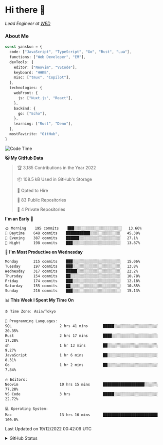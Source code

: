 # Hi there&nbsp;:wave:

_Lead Engineer at [WED](https://github.com/wedinc)_

### About Me

```ts
const yanskun = {
  code: ["JavaScript", "TypeScript", "Go", "Rust", "Lua"],
  functions: ["Web Developer", "EM"],
  devTools: {
    editor: ["Neovim", "VSCode"],
    keyboard: "HHKB",
    misc: ["tmux", "Copilot"],
  },
  technologies: {
    webFront: {
      js: ["Nuxt.js", "React"],
    },
    backEnd: {
      go: ["Echo"],
    },
    learning: ["Rust", "Deno"],
  },
  mostFavirite: "GitHub",
}
```

<!--START_SECTION:waka-->
![Code Time](http://img.shields.io/badge/Code%20Time-25%20hrs%2037%20mins-blue)

**🐱 My GitHub Data** 

> 🏆 3,185 Contributions in the Year 2022
 > 
> 📦 108.5 kB Used in GitHub's Storage 
 > 
> 💼 Opted to Hire
 > 
> 📜 83 Public Repositories 
 > 
> 🔑 4 Private Repositories  
 > 
**I'm an Early 🐤** 

```text
🌞 Morning    195 commits    ███░░░░░░░░░░░░░░░░░░░░░░   13.66% 
🌆 Daytime    648 commits    ███████████░░░░░░░░░░░░░░   45.38% 
🌃 Evening    387 commits    ██████░░░░░░░░░░░░░░░░░░░   27.1% 
🌙 Night      198 commits    ███░░░░░░░░░░░░░░░░░░░░░░   13.87%

```
📅 **I'm Most Productive on Wednesday** 

```text
Monday       215 commits    ███░░░░░░░░░░░░░░░░░░░░░░   15.06% 
Tuesday      197 commits    ███░░░░░░░░░░░░░░░░░░░░░░   13.8% 
Wednesday    317 commits    █████░░░░░░░░░░░░░░░░░░░░   22.2% 
Thursday     154 commits    ██░░░░░░░░░░░░░░░░░░░░░░░   10.78% 
Friday       174 commits    ███░░░░░░░░░░░░░░░░░░░░░░   12.18% 
Saturday     155 commits    ██░░░░░░░░░░░░░░░░░░░░░░░   10.85% 
Sunday       216 commits    ███░░░░░░░░░░░░░░░░░░░░░░   15.13%

```


📊 **This Week I Spent My Time On** 

```text
⌚︎ Time Zone: Asia/Tokyo

💬 Programming Languages: 
SQL                      2 hrs 41 mins       █████░░░░░░░░░░░░░░░░░░░░   20.35% 
Rust                     2 hrs 17 mins       ████░░░░░░░░░░░░░░░░░░░░░   17.28% 
sh                       1 hr 13 mins        ██░░░░░░░░░░░░░░░░░░░░░░░   9.27% 
JavaScript               1 hr 6 mins         ██░░░░░░░░░░░░░░░░░░░░░░░   8.31% 
Go                       1 hr 2 mins         ██░░░░░░░░░░░░░░░░░░░░░░░   7.84%

🔥 Editors: 
Neovim                   10 hrs 15 mins      ███████████████████░░░░░░   77.28% 
VS Code                  3 hrs               █████░░░░░░░░░░░░░░░░░░░░   22.72%

💻 Operating System: 
Mac                      13 hrs 16 mins      █████████████████████████   100.0%

```


 Last Updated on 19/12/2022 00:42:09 UTC
<!--END_SECTION:waka-->

<details>
<summary>GitHub Status</summary>
<picture>
  <source media="(prefers-color-scheme: dark)" srcset="https://raw.githubusercontent.com/yanskun/yanskun/master/profile-summary-card-output/nord_dark/0-profile-details.svg">
 <img src="https://raw.githubusercontent.com/yanskun/yanskun/master/profile-summary-card-output/default/0-profile-details.svg">
</picture>
<br>
<picture>
  <source media="(prefers-color-scheme: dark)" srcset="https://raw.githubusercontent.com/yanskun/yanskun/master/profile-summary-card-output/nord_dark/1-repos-per-language.svg">
 <img src="https://raw.githubusercontent.com/yanskun/yanskun/master/profile-summary-card-output/default/1-repos-per-language.svg">
</picture>
<picture>
  <source media="(prefers-color-scheme: dark)" srcset="https://raw.githubusercontent.com/yanskun/yanskun/master/profile-summary-card-output/nord_dark/2-most-commit-language.svg">
 <img src="https://raw.githubusercontent.com/yanskun/yanskun/master/profile-summary-card-output/default/2-most-commit-language.svg">
</picture>
<br>
<picture>
  <source media="(prefers-color-scheme: dark)" srcset="https://raw.githubusercontent.com/yanskun/yanskun/master/profile-summary-card-output/nord_dark/3-stats.svg">
 <img src="https://raw.githubusercontent.com/yanskun/yanskun/master/profile-summary-card-output/default/3-stats.svg">
</picture>
<picture>
  <source media="(prefers-color-scheme: dark)" srcset="https://raw.githubusercontent.com/yanskun/yanskun/master/profile-summary-card-output/nord_dark/4-productive-time.svg">
 <img src="https://raw.githubusercontent.com/yanskun/yanskun/master/profile-summary-card-output/default/4-productive-time.svg">
</picture>
</details>
